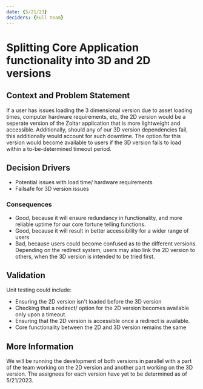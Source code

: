 ```yaml
---
date: {5/21/23}
deciders: {Full team}
---
```



# Splitting Core Application functionality into 3D and 2D versions

## Context and Problem Statement

If a user has issues loading the 3 dimensional version due to asset loading times, computer hardware requirements, etc, 
the 2D version would be a seperate version of the Zoltar application that is more lightweight and accessible. Additionally,
should any of our 3D version dependencies fail, this additionally would account for such downtime. The option for this version
would become available to users if the 3D version fails to load within a to-be-determined timeout period.


## Decision Drivers

* Potential issues with load time/ hardware requirements
* Failsafe for 3D version issues


### Consequences

* Good, because it will ensure redundancy in functionality, and more reliable uptime for our core fortune telling functions.
* Good, because it will result in better accessibility for a wider range of users
* Bad, because users could become confused as to the different versions. Depending on the redirect system, users may also 
link the 2D version to others, when the 3D version is intended to be tried first.


<!-- This is an optional element. Feel free to remove. -->
## Validation

Unit testing could include:

* Ensuring the 2D version isn't loaded before the 3D version
* Checking that a redirect/ option for the 2D version becomes available only upon a timeout.
* Ensuring that the 2D version is accessible once a redirect is available.
* Core functionality between the 2D and 3D version remains the same

<!-- This is an optional element. Feel free to remove. -->
## More Information

We will be running the development of both versions in parallel with a part of the team working on the 2D version and another part working on the 3D version. The assignees for each version have yet to be determined as of 5/21/2023.
